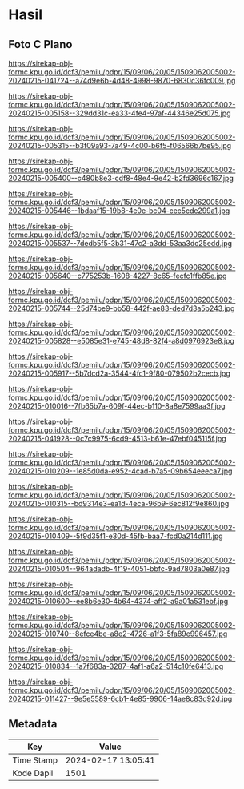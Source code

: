 # Hasil

## Foto C Plano

https://sirekap-obj-formc.kpu.go.id/dcf3/pemilu/pdpr/15/09/06/20/05/1509062005002-20240215-041724--a74d9e6b-4d48-4998-9870-6830c36fc009.jpg

https://sirekap-obj-formc.kpu.go.id/dcf3/pemilu/pdpr/15/09/06/20/05/1509062005002-20240215-005158--329dd31c-ea33-4fe4-97af-44346e25d075.jpg

https://sirekap-obj-formc.kpu.go.id/dcf3/pemilu/pdpr/15/09/06/20/05/1509062005002-20240215-005315--b3f09a93-7a49-4c00-b6f5-f06566b7be95.jpg

https://sirekap-obj-formc.kpu.go.id/dcf3/pemilu/pdpr/15/09/06/20/05/1509062005002-20240215-005400--c480b8e3-cdf8-48e4-9e42-b2fd3696c167.jpg

https://sirekap-obj-formc.kpu.go.id/dcf3/pemilu/pdpr/15/09/06/20/05/1509062005002-20240215-005446--1bdaaf15-19b8-4e0e-bc04-cec5cde299a1.jpg

https://sirekap-obj-formc.kpu.go.id/dcf3/pemilu/pdpr/15/09/06/20/05/1509062005002-20240215-005537--7dedb5f5-3b31-47c2-a3dd-53aa3dc25edd.jpg

https://sirekap-obj-formc.kpu.go.id/dcf3/pemilu/pdpr/15/09/06/20/05/1509062005002-20240215-005640--c775253b-1608-4227-8c65-fecfc1ffb85e.jpg

https://sirekap-obj-formc.kpu.go.id/dcf3/pemilu/pdpr/15/09/06/20/05/1509062005002-20240215-005744--25d74be9-bb58-442f-ae83-ded7d3a5b243.jpg

https://sirekap-obj-formc.kpu.go.id/dcf3/pemilu/pdpr/15/09/06/20/05/1509062005002-20240215-005828--e5085e31-e745-48d8-82f4-a8d0976923e8.jpg

https://sirekap-obj-formc.kpu.go.id/dcf3/pemilu/pdpr/15/09/06/20/05/1509062005002-20240215-005917--5b7dcd2a-3544-4fc1-9f80-079502b2cecb.jpg

https://sirekap-obj-formc.kpu.go.id/dcf3/pemilu/pdpr/15/09/06/20/05/1509062005002-20240215-010016--7fb65b7a-609f-44ec-b110-8a8e7599aa3f.jpg

https://sirekap-obj-formc.kpu.go.id/dcf3/pemilu/pdpr/15/09/06/20/05/1509062005002-20240215-041928--0c7c9975-6cd9-4513-b61e-47ebf045115f.jpg

https://sirekap-obj-formc.kpu.go.id/dcf3/pemilu/pdpr/15/09/06/20/05/1509062005002-20240215-010209--1e85d0da-e952-4cad-b7a5-09b654eeeca7.jpg

https://sirekap-obj-formc.kpu.go.id/dcf3/pemilu/pdpr/15/09/06/20/05/1509062005002-20240215-010315--bd9314e3-ea1d-4eca-96b9-6ec812f9e860.jpg

https://sirekap-obj-formc.kpu.go.id/dcf3/pemilu/pdpr/15/09/06/20/05/1509062005002-20240215-010409--5f9d35f1-e30d-45fb-baa7-fcd0a214d111.jpg

https://sirekap-obj-formc.kpu.go.id/dcf3/pemilu/pdpr/15/09/06/20/05/1509062005002-20240215-010504--964adadb-4f19-4051-bbfc-9ad7803a0e87.jpg

https://sirekap-obj-formc.kpu.go.id/dcf3/pemilu/pdpr/15/09/06/20/05/1509062005002-20240215-010600--ee8b6e30-4b64-4374-aff2-a9a01a531ebf.jpg

https://sirekap-obj-formc.kpu.go.id/dcf3/pemilu/pdpr/15/09/06/20/05/1509062005002-20240215-010740--8efce4be-a8e2-4726-a1f3-5fa89e996457.jpg

https://sirekap-obj-formc.kpu.go.id/dcf3/pemilu/pdpr/15/09/06/20/05/1509062005002-20240215-010834--1a7f683a-3287-4af1-a6a2-514c10fe6413.jpg

https://sirekap-obj-formc.kpu.go.id/dcf3/pemilu/pdpr/15/09/06/20/05/1509062005002-20240215-011427--9e5e5589-6cb1-4e85-9906-14ae8c83d92d.jpg


## Metadata

| Key        | Value               |
| ---------- | ------------------- |
| Time Stamp | 2024-02-17 13:05:41 |
| Kode Dapil | 1501                |



